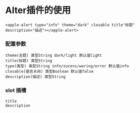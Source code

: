 ﻿# Alter插件的使用

```
<apple-alert type="info" theme="dark" closable title"标题" description="描述"></apple-alert>
```

### 配置参数
```
theme(主题) 类型String dark/light 默认值light
title(标题) 类型String
type(类型) 类型String info/sucess/waring/error 默认值info
closable(是否关闭) 类型Boolean 默认值false
description(描述) 类型String
```

### slot 插槽
```
title
description
```
